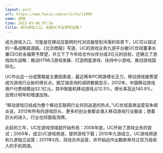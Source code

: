```yaml
---
layout: post
url: https://www.huxiu.com/article/11008
name: 虎嗅
time: 2013-03-06 07:54
title: 成为游戏入口，会是UC平台梦的出路？
---
```

成为游戏入口，可能是在移动互联网时代浏览器受到冷落的背景下，UC可以探试的一条战略级道路。《北京商报》写道，UC的游戏业务九游平台被UC优视董事长兼CEO俞永福寄予厚望，并立下了今年给合作伙伴分成3亿元的目标，还确立了游戏四大战略：推动HTML5游戏发展、打造明星游戏、扶持中小游戏、推动游戏国际化。

UC作出这一分成策略是主要因素是，最近两年PC网游增长乏力，移动游戏被寄望成为游戏行业新的增长点。据艾瑞咨询的调研数据显示，2012年，中国移动游戏用户付费规模达52.1亿元，其中智能机移动游戏占12.5%，增长率高达140.9%，且预计明年的增速加快。

“移动游戏已经成为整个移动互联网行业共同追逐的热点。”UC优视首席运营官朱顺炎说，2013年所有的游戏巨头、更多的创业者都会涌入移动游戏行业掘金；随着巨头的进入，行业也将面临洗牌。

此前的三年，UC在游戏领域就开始布局：2008年底，UC开始了游戏业务的尝试；2009年，成立UC游戏频道，提供游戏下载；2010年九游成立，UC游戏频道和九游独立运营；2011年5月，双线合并运营，并开始运作出数款单月过百万级收入的手机网游。

